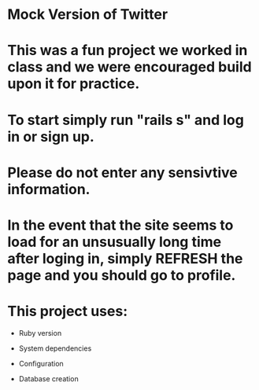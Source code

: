 # Mock Version of Twitter

# This was a fun project we worked in class and we were encouraged build upon it for practice. 

# To start simply run "rails s" and log in or sign up. 

# Please do not enter any sensivtive information. 

# In the event that the site seems to load for an unsusually long time after loging in, simply REFRESH the page and you should go to profile. 

# This project uses:

* Ruby version

* System dependencies

* Configuration

* Database creation

